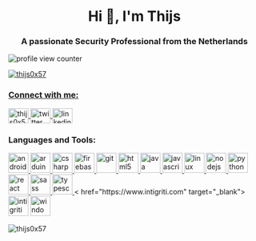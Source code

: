 <h1 align="center">Hi 👋, I'm Thijs</h1>
<h3 align="center">A passionate Security Professional from the Netherlands</h3>
<p align="left"> <img src="https://komarev.com/ghpvc/?username=thijs0x57&label=Profile%20views&color=0e75b6&style=flat" alt="profile view counter" />
<p align="left">
    <a href="https://twitter.com/thijs0x57" target="blank"><img src="https://img.shields.io/twitter/follow/thijs0x57?logo=twitter&style=for-the-badge" alt="thijs0x57" />
</p>

<h3 align="left">Connect with me:</h3>
<p align="left">
    <a href="https://dev.to/thijs0x57" target="blank"><img align="center" src="https://cdn.jsdelivr.net/npm/simple-icons@3.0.1/icons/dev-dot-to.svg" alt="thijs0x57" height="30" width="40" />
    </a>
    <a href="https://twitter.com/thijs0x57" target="blank">
        <img align="center" src="https://simpleicons.org/icons/twitter.svg" alt="twitter profile thijs0x57" height="30" width="40" />
    </a>
    <a href="https://linkedin.com/in/thijs-wijnen" target="blank">
        <img align="center" src="https://simpleicons.org/icons/linkedin.svg" alt="linkedin of Thijs" height="30" width="40" />
    </a>
</p>

<h3 align="left">Languages and Tools:</h3>
<p align="left">
    <a href="https://developer.android.com" target="_blank">
        <img src="https://simpleicons.org/icons/androidstudio.svg" alt="android" width="40" height="40" /> </a>
    <a href="https://www.arduino.cc/" target="_blank">
        <img src="https://simpleicons.org/icons/arduino.svg" alt="arduino" width="40" height="40" /> </a>
    <a href="https://www.w3schools.com/cs/" target="_blank">
        <img src="https://simpleicons.org/icons/csharp.svg" alt="csharp" width="40" height="40" /> </a>
    <a href="https://firebase.google.com/" target="_blank">
        <img src="https://simpleicons.org/icons/firebase.svg" alt="firebase" width="40" height="40" /> </a>
    <a href="https://git-scm.com/" target="_blank">
        <img src="https://simpleicons.org/icons/git.svg" alt="git" width="40" height="40" /> </a>
    <a href="https://www.w3.org/html/" target="_blank">
        <img src="https://simpleicons.org/icons/html5.svg" alt="html5" width="40" height="40" /> </a>
    <a href="https://www.java.com" target="_blank">
        <img src="https://simpleicons.org/icons/java.svg" alt="java" width="40" height="40" /> </a>
    <a href="https://developer.mozilla.org/en-US/docs/Web/JavaScript" target="_blank">
        <img src="https://simpleicons.org/icons/javascript.svg" alt="javascript" width="40" height="40" /> </a>
    <a href="https://www.kali.org/" target="_blank">
        <img src="https://simpleicons.org/icons/kalilinux.svg" alt="linux" width="40" height="40" /> </a>
    <a href="https://nodejs.org" target="_blank">
        <img src="https://simpleicons.org/icons/nodedotjs.svg" alt="nodejs" width="40" height="40" /> </a>
    <a href="https://www.python.org" target="_blank">
        <img src="https://simpleicons.org/icons/python.svg" alt="python" width="40" height="40" /> </a>
    <a href="https://reactjs.org/" target="_blank">
        <img src="https://simpleicons.org/icons/react.svg" alt="react" width="40" height="40" /> </a>
    <a href="https://sass-lang.com" target="_blank">
        <img src="https://simpleicons.org/icons/sass.svg" alt="sass" width="40" height="40" /> </a>
    <a href="https://www.typescriptlang.org/" target="_blank">
        <img src="https://simpleicons.org/icons/typescript.svg" alt="typescript" width="40" height="40" /> </a>
    < href="https://www.intigriti.com" target="_blank">
        <img src="https://simpleicons.org/icons/intigriti.svg" alt="intigriti" width="40" height="40" /> </a>
    <img src="https://simpleicons.org/icons/windowsterminal.svg" alt="windows temrinal" width="40" height="40" /> </a>
    
</p>

<p><img align="center" src="https://github-readme-stats.vercel.app/api/top-langs?username=thijs0x57&show_icons=true&locale=en&layout=compact" alt="thijs0x57" />
</p>

<!--
![LinkedIn_URL](https://img.shields.io/badge/LinkedIn-0A66C2?style=for-the-badge&logo=LinkedIn&logoColor=white&url=https%3A%2F%2Fwww.linkedin.com%2Fin%2Fthijs-wijnen)
![Twitter URL](https://img.shields.io/twitter/url?label=My%20Twitter&style=social&url=https%3A%2F%2Ftwitter.com%2FThijs0x57)
<p>&nbsp;<img align="center" src="https://github-readme-stats.vercel.app/api?username=thijs0x57&show_icons=true&locale=en" alt="thijs0x57" /></p>
-->
